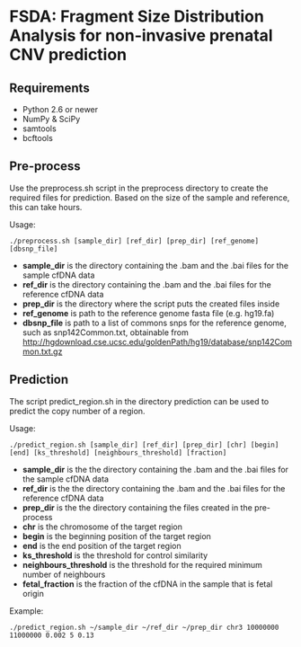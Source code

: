 # FSDA: Fragment Size Distribution Analysis for non-invasive prenatal CNV prediction
##

## Requirements

* Python 2.6 or newer
* NumPy & SciPy
* samtools
* bcftools

## Pre-process
Use the preprocess.sh script in the preprocess directory to create the required files for prediction. Based on the size of the sample and reference, this can take hours.

Usage:

```
./preprocess.sh [sample_dir] [ref_dir] [prep_dir] [ref_genome] [dbsnp_file]
```

* **sample_dir** is the directory containing the .bam and the .bai files for the sample cfDNA data
* **ref_dir** is the directory containing the .bam and the .bai files for the reference cfDNA data
* **prep_dir** is the directory where the script puts the created files inside
* **ref_genome** is path to the reference genome fasta file (e.g. hg19.fa) 
* **dbsnp_file** is path to a list of commons snps for the reference genome, such as snp142Common.txt, obtainable from http://hgdownload.cse.ucsc.edu/goldenPath/hg19/database/snp142Common.txt.gz

## Prediction
The script predict_region.sh in the directory prediction can be used to predict the copy number of a region. 

Usage:

```
./predict_region.sh [sample_dir] [ref_dir] [prep_dir] [chr] [begin] [end] [ks_threshold] [neighbours_threshold] [fraction] 
```

* **sample_dir** is the the directory containing the .bam and the .bai files for the sample cfDNA data
* **ref_dir** is the the directory containing the .bam and the .bai files for the reference cfDNA data
* **prep_dir** is the the directory containing the files created in the pre-process
* **chr** is the chromosome of the target region
* **begin** is the beginning position of the target region
* **end** is the end position of the target region
* **ks_threshold** is the threshold for control similarity
* **neighbours_threshold** is the threshold for the required minimum number of neighbours
* **fetal_fraction** is the fraction of the cfDNA in the sample that is fetal origin

Example:

```
./predict_region.sh ~/sample_dir ~/ref_dir ~/prep_dir chr3 10000000 11000000 0.002 5 0.13
```

